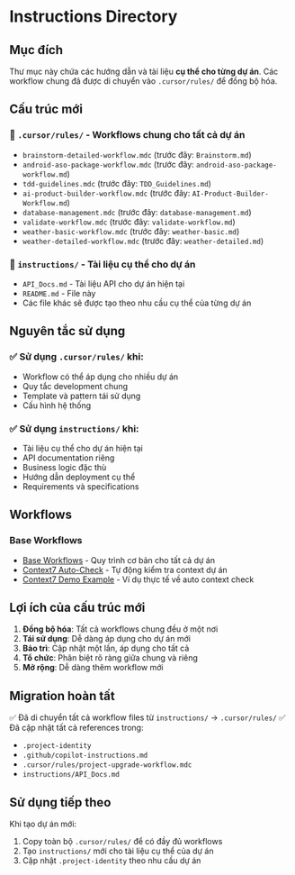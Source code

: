 # Instructions Directory

## Mục đích

Thư mục này chứa các hướng dẫn và tài liệu **cụ thể cho từng dự án**. Các workflow chung đã được di chuyển vào `.cursor/rules/` để đồng bộ hóa.

## Cấu trúc mới

### 📁 `.cursor/rules/` - Workflows chung cho tất cả dự án

- `brainstorm-detailed-workflow.mdc` (trước đây: `Brainstorm.md`)
- `android-aso-package-workflow.mdc` (trước đây: `android-aso-package-workflow.md`)
- `tdd-guidelines.mdc` (trước đây: `TDD_Guidelines.md`)
- `ai-product-builder-workflow.mdc` (trước đây: `AI-Product-Builder-Workflow.md`)
- `database-management.mdc` (trước đây: `database-management.md`)
- `validate-workflow.mdc` (trước đây: `validate-workflow.md`)
- `weather-basic-workflow.mdc` (trước đây: `weather-basic.md`)
- `weather-detailed-workflow.mdc` (trước đây: `weather-detailed.md`)

### 📁 `instructions/` - Tài liệu cụ thể cho dự án

- `API_Docs.md` - Tài liệu API cho dự án hiện tại
- `README.md` - File này
- Các file khác sẽ được tạo theo nhu cầu cụ thể của từng dự án

## Nguyên tắc sử dụng

### ✅ Sử dụng `.cursor/rules/` khi:

- Workflow có thể áp dụng cho nhiều dự án
- Quy tắc development chung
- Template và pattern tái sử dụng
- Cấu hình hệ thống

### ✅ Sử dụng `instructions/` khi:

- Tài liệu cụ thể cho dự án hiện tại
- API documentation riêng
- Business logic đặc thù
- Hướng dẫn deployment cụ thể
- Requirements và specifications

## Workflows

### Base Workflows

- [Base Workflows](workflows/base-workflows.md) - Quy trình cơ bản cho tất cả dự án
- [Context7 Auto-Check](workflows/context7-implementation-guide.md) - Tự động kiểm tra context dự án
- [Context7 Demo Example](workflows/context7-demo-example.md) - Ví dụ thực tế về auto context check

## Lợi ích của cấu trúc mới

1. **Đồng bộ hóa**: Tất cả workflows chung đều ở một nơi
2. **Tái sử dụng**: Dễ dàng áp dụng cho dự án mới
3. **Bảo trì**: Cập nhật một lần, áp dụng cho tất cả
4. **Tổ chức**: Phân biệt rõ ràng giữa chung và riêng
5. **Mở rộng**: Dễ dàng thêm workflow mới

## Migration hoàn tất

✅ Đã di chuyển tất cả workflow files từ `instructions/` → `.cursor/rules/`
✅ Đã cập nhật tất cả references trong:

- `.project-identity`
- `.github/copilot-instructions.md`
- `.cursor/rules/project-upgrade-workflow.mdc`
- `instructions/API_Docs.md`

## Sử dụng tiếp theo

Khi tạo dự án mới:

1. Copy toàn bộ `.cursor/rules/` để có đầy đủ workflows
2. Tạo `instructions/` mới cho tài liệu cụ thể của dự án
3. Cập nhật `.project-identity` theo nhu cầu dự án
